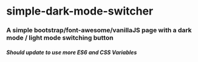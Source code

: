 # simple-dark-mode-switcher

### A simple bootstrap/font-awesome/vanillaJS page with a dark mode / light mode switching button

##### Should update to use more ES6 and CSS Variables